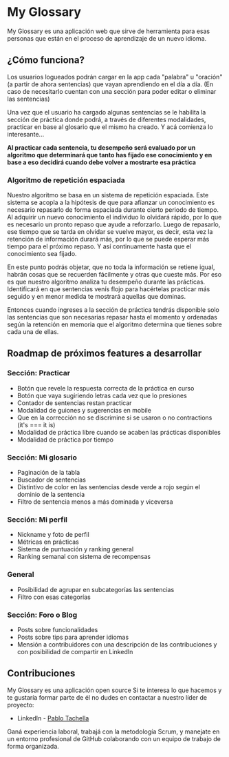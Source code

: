 # My Glossary

My Glossary es una aplicación web que sirve de herramienta para esas personas que están en el proceso de aprendizaje de un nuevo idioma.

## ¿Cómo funciona?

Los usuarios logueados podrán cargar en la app cada "palabra" u "oración" (a partir de ahora sentencias) que vayan aprendiendo en el día a día. (En caso de necesitarlo cuentan con una sección para poder editar o eliminar las sentencias)

Una vez que el usuario ha cargado algunas sentencias se le habilita la sección de práctica donde podrá, a través de diferentes modalidades, practicar en base al glosario que el mismo ha creado. Y acá comienza lo interesante...

**Al practicar cada sentencia, tu desempeño será evaluado por un algoritmo que determinará que tanto has fijado ese conocimiento y en base a eso decidirá cuando debe volver a mostrarte esa práctica**

### Algoritmo de repetición espaciada

Nuestro algoritmo se basa en un sistema de repetición espaciada. Este sistema se acopla a la hipótesis de que para afianzar un conocimiento es necesario repasarlo de forma espaciada durante cierto periodo de tiempo. 
Al adquirir un nuevo conocimiento el individuo lo olvidará rápido, por lo que es necesario un pronto repaso que ayude a reforzarlo. 
Luego de repasarlo, ese tiempo que se tarda en olvidar se vuelve mayor, es decir, esta vez la retención de información durará más, por lo que se puede esperar más tiempo para el próximo repaso. Y así continuamente hasta que el conocimiento sea fijado.

En este punto podrás objetar, que no toda la información se retiene igual, habrán cosas que se recuerden fácilmente y otras que cueste más. Por eso es que nuestro algoritmo analiza tu desempeño durante las prácticas. Identificará en que sentencias venís flojo para hacértelas practicar más seguido y en menor medida te mostrará aquellas que dominas.

Entonces cuando ingreses a la sección de práctica tendrás disponible solo las sentencias que son necesarias repasar hasta el momento y ordenadas según la retención en memoria que el algoritmo determina que tienes sobre cada una de ellas.

## Roadmap de próximos features a desarrollar

### Sección: Practicar

- Botón que revele la respuesta correcta de la práctica en curso
- Botón que vaya sugiriendo letras cada vez que lo presiones
- Contador de sentencias restan practicar
- Modalidad de guiones y sugerencias en mobile
- Que en la corrección no se discrimine si se usaron o no contractions (it's === it is)
- Modalidad de práctica libre cuando se acaben las prácticas disponibles
- Modalidad de práctica por tiempo

### Sección: Mi glosario

- Paginación de la tabla
- Buscador de sentencias
- Distintivo de color en las sentencias desde verde a rojo según el dominio de la sentencia
- Filtro de sentencia menos a más dominada y viceversa

### Sección: Mi perfil

- Nickname y foto de perfil
- Métricas en prácticas
- Sistema de puntuación y ranking general
- Ranking semanal con sistema de recompensas

### General

- Posibilidad de agrupar en subcategorías las sentencias
- Filtro con esas categorías

### Sección: Foro o Blog

- Posts sobre funcionalidades
- Posts sobre tips para aprender idiomas
- Mensión a contribuidores con una descripción de las contribuciones y con posibilidad de compartir en LinkedIn

## Contribuciones

My Glossary es una aplicación open source 
Si te interesa lo que hacemos y te gustaría formar parte de él no dudes en contactar a nuestro líder de proyecto: 
- LinkedIn - [Pablo Tachella](https://www.linkedin.com/in/pablo-tachella-dev/) 

Ganá experiencia laboral, trabajá con la metodología Scrum, y manejate en un entorno profesional de GitHub colaborando con un equipo de trabajo de forma organizada. 